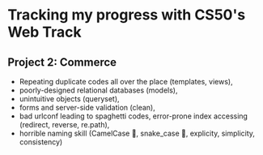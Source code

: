 # Tracking my progress with CS50's Web Track
## Project 2: Commerce

- Repeating duplicate codes all over the place (templates, views),
- poorly-designed relational databases (models),
- unintuitive objects (queryset),
- forms and server-side validation (clean),
- bad urlconf leading to spaghetti codes, error-prone index accessing (redirect, reverse, re.path),
- horrible naming skill (CamelCase 🐫, snake_case 🐍, explicity, simplicity, consistency)
